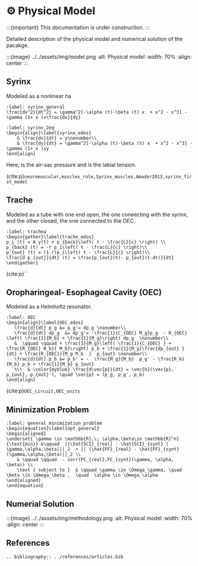 # ⚙️ Physical Model 

:::{important}
This documentation is under construction.
:::

Detailed description of the physical model and numerical solution of the pacakge.

:::{image} ../../assets/img/model.png
:alt: Physical model
:width: 70%
:align: center
:::


## Syrinx

Modeled as a nonlinear ha

```{math}
:label: syrinx_general
\frac{dx^2}{dt^2} = \gamma^2[-\alpha (t)-\beta (t) x  + x^2 - x^3] - \gamma (1+ x )x\frac{dx}{dy}
```

```{math}
:label: syrinx_2eq
\begin{align}\label{syrinx_edos}
    & \frac{dx}{dt} = y\nonumber\\
    & \frac{dy}{dt} = \gamma^2[-\alpha (t)-\beta (t) x  + x^2 - x^3] - \gamma (1+ x )xy 
\end{align}
```

Here, is the air-sac pressure and is the labial tension.

{cite:p}`neuromuscular,muscles_role,Syrinx_muscles,Amador2013,syrinx_first_model`


## Trache

Modeled as a tube with one end open, the one coneecting with the syrinx, and the other closed, the one connected to the OEC.

```{math}
:label: trachea
\begin{gather}\label{trache_edos}
p_i (t) = A y(t) + p_{back}\left( t - \frac{L}{c} \right) \\
p_{back} (t) = -r p_i\left( t - \frac{L}{c} \right)\\
p_{out} (t) = (1-r)p_i\left( t - \frac{L}{c} \right)\\
\frac{d p_{out}}{dt} (t) = \frac{p_{out}(t)- p_{out}(t-dt)}{dt}
\end{gather}
```

{cite:p}``

## Oropharingeal- Esophageal Cavity (OEC)

Modeled as a Helmholtz resonator.

```{math}
:label: OEC
\begin{align}\label{OEC_edos}
   \frac{d}{dt} p_g &= p_g'= dp_g \nonumber\\
   \frac{d}{dt} dp_g  &= dp_g'= -\frac{1}{C_{OEC} M_g}p_g  - R_{OEC} \left( \frac{1}{M_b} + \frac{1}{M_g}\right) dp_g  \nonumber\\
   &  \qquad \qquad + \frac{1}{M_g}\left( \frac{1}{C_{OEC} } + \frac{R_{OEC} R_b}{ M_b}\right) p_b + \frac{1}{M_g}\frac{dp_{out} }{dt} + \frac{R_{OEC}}{M_g M_b  }  p_{out} \nonumber\\
   \frac{d}{dt} p_b &= p_b' = -  \frac{M_g}{M_b}  p_g' - \frac{R_b}{M_b} p_b + \frac{1}{M_b} p_{out}
   %\\  & \color{myblue} \frac{d\vec{p}}{dt} = \vec{h}(\vec{p},  p_{out}, p_{out}'), \quad \vec{p} = (p_g, p_g', p_b)
\end{align}
```

{cite:p}`OEC_circuit,OEC_units`

## Minimization Problem

```{math}
:label: general_minimization_problem
\begin{equation}\label{opt_general}
\begin{aligned}
\underset{ \gamma \in \mathbb{R},\; \alpha,\beta\in \mathbb{R}^n}{\text{min}} &\qquad  ||\hat{SCI}_{real} - \hat{SCI}_{synt} ( \gamma,\alpha,\beta)||_2  + || (\hat{FF}_{real} - \hat{FF}_{synt}(\gamma,\alpha,\beta)||_2 \\
    & \qquad \qquad  - corr(FC_{real},FC_{synt}(\gamma, \alpha, \beta)) \\
    \text { subject to }  & \qquad \gamma \in \Omega_\gamma, \quad  \beta \in \Omega_\beta ,  \quad  \alpha \in \Omega_\alpha
\end{aligned}
\end{equation}
```

## Numerial Solution

:::{image} ../../assets/img/methodology.png
:alt: Physical model
:width: 70%
:align: center
:::



## References


```{eval-rst}
.. bibliography:: ../references/articles.bib
```